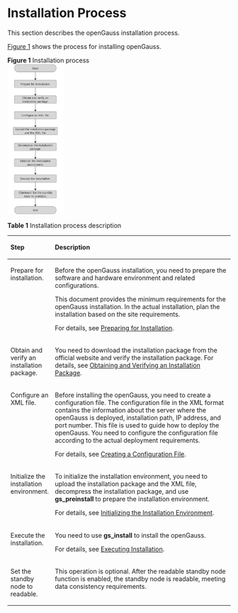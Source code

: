 # Installation Process<a name="EN-US_TOPIC_0251900885"></a>

This section describes the openGauss installation process.

[Figure 1](#en-us_topic_0249784563_fig18264185162412)  shows the process for installing openGauss.

**Figure  1**  Installation process<a name="en-us_topic_0249784563_fig18264185162412"></a>  
<img src="figures/installation-process.png" title="installation-process" style="zoom:33%;" />

**Table  1**  Installation process description

<a name="en-us_topic_0249784563_en-us_topic_0241802562_table4134822101416"></a>
<table><thead align="left"><tr id="en-us_topic_0249784563_en-us_topic_0241802562_row16134722161419"><th class="cellrowborder" valign="top" width="19.439999999999998%" id="mcps1.2.3.1.1"><p id="en-us_topic_0249784563_en-us_topic_0241802562_p61348222141"><a name="en-us_topic_0249784563_en-us_topic_0241802562_p61348222141"></a><a name="en-us_topic_0249784563_en-us_topic_0241802562_p61348222141"></a>Step</p>
</th>
<th class="cellrowborder" valign="top" width="80.56%" id="mcps1.2.3.1.2"><p id="en-us_topic_0249784563_en-us_topic_0241802562_p1513482213147"><a name="en-us_topic_0249784563_en-us_topic_0241802562_p1513482213147"></a><a name="en-us_topic_0249784563_en-us_topic_0241802562_p1513482213147"></a>Description</p>
</th>
</tr>
</thead>
<tbody><tr id="en-us_topic_0249784563_en-us_topic_0241802562_row1528811611512"><td class="cellrowborder" valign="top" width="19.439999999999998%" headers="mcps1.2.3.1.1 "><p id="en-us_topic_0249784563_en-us_topic_0241802562_p192890621511"><a name="en-us_topic_0249784563_en-us_topic_0241802562_p192890621511"></a><a name="en-us_topic_0249784563_en-us_topic_0241802562_p192890621511"></a>Prepare for installation.</p>
</td>
<td class="cellrowborder" valign="top" width="80.56%" headers="mcps1.2.3.1.2 "><p id="en-us_topic_0249784563_en-us_topic_0241802562_p18521261776"><a name="en-us_topic_0249784563_en-us_topic_0241802562_p18521261776"></a><a name="en-us_topic_0249784563_en-us_topic_0241802562_p18521261776"></a>Before the <span id="en-us_topic_0249784563_text9621733114011"><a name="en-us_topic_0249784563_text9621733114011"></a><a name="en-us_topic_0249784563_text9621733114011"></a>openGauss</span> installation, you need to prepare the software and hardware environment and related configurations.</p>
<p id="en-us_topic_0249784563_en-us_topic_0241802562_p81361743175813"><a name="en-us_topic_0249784563_en-us_topic_0241802562_p81361743175813"></a><a name="en-us_topic_0249784563_en-us_topic_0241802562_p81361743175813"></a>This document provides the minimum requirements for the <span id="en-us_topic_0249784563_text1618917121917"><a name="en-us_topic_0249784563_text1618917121917"></a><a name="en-us_topic_0249784563_text1618917121917"></a>openGauss</span> installation. In the actual installation, plan the installation based on the site requirements.</p>
<p id="en-us_topic_0249784563_p1855332310214"><a name="en-us_topic_0249784563_p1855332310214"></a><a name="en-us_topic_0249784563_p1855332310214"></a>For details, see <a href="preparing-for-installation.md#EN-US_TOPIC_0251900884">Preparing for Installation</a>.</p>
</td>
</tr>
<tr id="en-us_topic_0249784563_en-us_topic_0241802562_row12410032134912"><td class="cellrowborder" valign="top" width="19.439999999999998%" headers="mcps1.2.3.1.1 "><p id="en-us_topic_0249784563_en-us_topic_0241802562_p1550017555103"><a name="en-us_topic_0249784563_en-us_topic_0241802562_p1550017555103"></a><a name="en-us_topic_0249784563_en-us_topic_0241802562_p1550017555103"></a>Obtain and verify an installation package.</p>
</td>
<td class="cellrowborder" valign="top" width="80.56%" headers="mcps1.2.3.1.2 "><p id="en-us_topic_0249784563_en-us_topic_0241802562_p65001355141017"><a name="en-us_topic_0249784563_en-us_topic_0241802562_p65001355141017"></a><a name="en-us_topic_0249784563_en-us_topic_0241802562_p65001355141017"></a>You need to download the installation package from the official website and verify the installation package. For details, see <a href="obtaining-and-verifying-an-installation-package.md#EN-US_TOPIC_0251900886">Obtaining and Verifying an Installation Package</a>.</p>
</td>
</tr>
<tr id="en-us_topic_0249784563_en-us_topic_0241802562_row163283014916"><td class="cellrowborder" valign="top" width="19.439999999999998%" headers="mcps1.2.3.1.1 "><p id="en-us_topic_0249784563_en-us_topic_0241802562_p2500145511012"><a name="en-us_topic_0249784563_en-us_topic_0241802562_p2500145511012"></a><a name="en-us_topic_0249784563_en-us_topic_0241802562_p2500145511012"></a>Configure an XML file.</p>
</td>
<td class="cellrowborder" valign="top" width="80.56%" headers="mcps1.2.3.1.2 "><p id="en-us_topic_0249784563_p137904334"><a name="en-us_topic_0249784563_p137904334"></a><a name="en-us_topic_0249784563_p137904334"></a>Before installing the openGauss, you need to create a configuration file. The configuration file in the XML format contains the information about the server where the openGauss is deployed, installation path, IP address, and port number. This file is used to guide how to deploy the openGauss. You need to configure the configuration file according to the actual deployment requirements.</p>
<p id="en-us_topic_0249784563_en-us_topic_0241802562_p12584185173313"><a name="en-us_topic_0249784563_en-us_topic_0241802562_p12584185173313"></a><a name="en-us_topic_0249784563_en-us_topic_0241802562_p12584185173313"></a>For details, see <a href="creating-a-configuration-file.md#EN-US_TOPIC_0251900898">Creating a Configuration File</a>.</p>
</td>
</tr>
<tr id="en-us_topic_0249784563_en-us_topic_0241802562_row670315277496"><td class="cellrowborder" valign="top" width="19.439999999999998%" headers="mcps1.2.3.1.1 "><p id="en-us_topic_0249784563_en-us_topic_0241802562_p11500125541018"><a name="en-us_topic_0249784563_en-us_topic_0241802562_p11500125541018"></a><a name="en-us_topic_0249784563_en-us_topic_0241802562_p11500125541018"></a>Initialize the installation environment.</p>
</td>
<td class="cellrowborder" valign="top" width="80.56%" headers="mcps1.2.3.1.2 "><p id="en-us_topic_0249784563_en-us_topic_0241802562_p050165514102"><a name="en-us_topic_0249784563_en-us_topic_0241802562_p050165514102"></a><a name="en-us_topic_0249784563_en-us_topic_0241802562_p050165514102"></a>To initialize the installation environment, you need to upload the installation package and the XML file, decompress the installation package, and use <strong id="en-us_topic_0249784563_b11413104010545"><a name="en-us_topic_0249784563_b11413104010545"></a><a name="en-us_topic_0249784563_b11413104010545"></a>gs_preinstall</strong> to prepare the installation environment.</p>
<p id="en-us_topic_0249784563_en-us_topic_0241802562_p105401311419"><a name="en-us_topic_0249784563_en-us_topic_0241802562_p105401311419"></a><a name="en-us_topic_0249784563_en-us_topic_0241802562_p105401311419"></a>For details, see <a href="initializing-the-installation-environment.md#EN-US_TOPIC_0251900905">Initializing the Installation Environment</a>.</p>
</td>
</tr>
<tr id="en-us_topic_0249784563_en-us_topic_0241802562_row143781321144912"><td class="cellrowborder" valign="top" width="19.439999999999998%" headers="mcps1.2.3.1.1 "><p id="en-us_topic_0249784563_en-us_topic_0241802562_p144519015193"><a name="en-us_topic_0249784563_en-us_topic_0241802562_p144519015193"></a><a name="en-us_topic_0249784563_en-us_topic_0241802562_p144519015193"></a>Execute the installation.</p>
</td>
<td class="cellrowborder" valign="top" width="80.56%" headers="mcps1.2.3.1.2 "><p id="en-us_topic_0249784563_en-us_topic_0241802562_p64458013199"><a name="en-us_topic_0249784563_en-us_topic_0241802562_p64458013199"></a><a name="en-us_topic_0249784563_en-us_topic_0241802562_p64458013199"></a>You need to use <strong id="en-us_topic_0249784563_b1588155195417"><a name="en-us_topic_0249784563_b1588155195417"></a><a name="en-us_topic_0249784563_b1588155195417"></a>gs_install</strong> to install the openGauss.</p>
<p id="en-us_topic_0249784563_en-us_topic_0241802562_p1276795720412"><a name="en-us_topic_0249784563_en-us_topic_0241802562_p1276795720412"></a><a name="en-us_topic_0249784563_en-us_topic_0241802562_p1276795720412"></a>For details, see <a href="executing-installation.md#EN-US_TOPIC_0251900909">Executing Installation</a>.</p>
</td>
</tr>
<tr id="en-us_topic_0249784563_row895121316211"><td class="cellrowborder" valign="top" width="19.439999999999998%" headers="mcps1.2.3.1.1 "><p id="en-us_topic_0249784563_p20952181342111"><a name="en-us_topic_0249784563_p20952181342111"></a><a name="en-us_topic_0249784563_p20952181342111"></a>Set the standby node to readable.</p>
</td>
<td class="cellrowborder" valign="top" width="80.56%" headers="mcps1.2.3.1.2 "><p id="en-us_topic_0249784563_p4952013202112"><a name="en-us_topic_0249784563_p4952013202112"></a><a name="en-us_topic_0249784563_p4952013202112"></a>This operation is optional. After the readable standby node function is enabled, the standby node is readable, meeting data consistency requirements.</p>
</td>
</tr>
</tbody>
</table>

